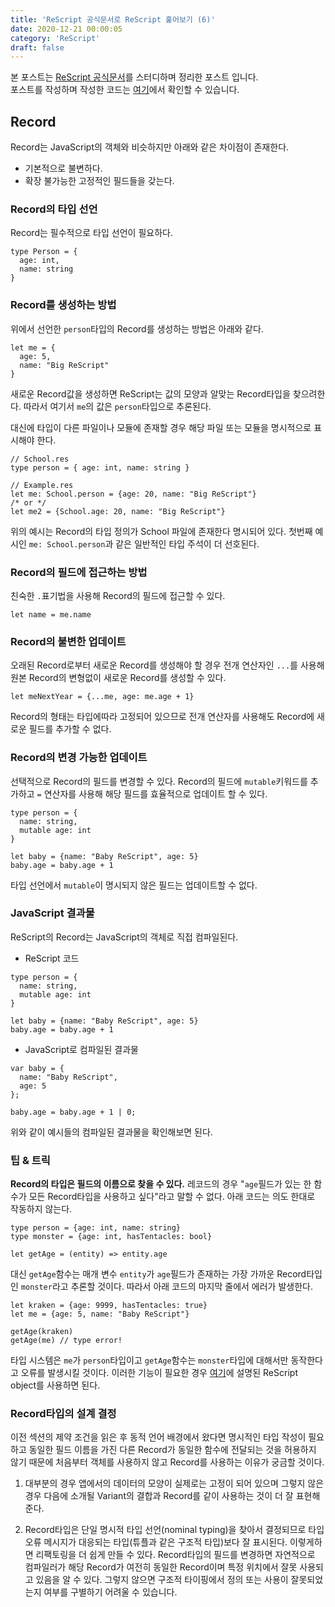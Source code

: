 ```yaml
---
title: 'ReScript 공식문서로 ReScript 훑어보기 (6)'
date: 2020-12-21 00:00:05
category: 'ReScript'
draft: false
---
```


본 포스트는 <a href="https://rescript-lang.org/docs/latest/">ReScript 공식문서</a>를 스터디하며 정리한 포스트 입니다.<br/>
포스트를 작성하며 작성한 코드는 [여기](https://github.com/alstn2468/ReScript_Tutorial)에서 확인할 수 있습니다.

## Record

Record는 JavaScript의 객체와 비슷하지만 아래와 같은 차이점이 존재한다.

- 기본적으로 불변하다.
- 확장 불가능한 고정적인 필드들을 갖는다.

### Record의 타입 선언

Record는 필수적으로 타입 선언이 필요하다.

```reason
type Person = {
  age: int,
  name: string
}
```

### Record를 생성하는 방법

위에서 선언한 `person`타입의 Record를 생성하는 방법은 아래와 같다.

```reason
let me = {
  age: 5,
  name: "Big ReScript"
}
```

새로운 Record값을 생성하면 ReScript는 값의 모양과 알맞는 Record타입을 찾으려한다. 따라서 여기서 `me`의 값은 `person`타입으로 추론된다.

대신에 타입이 다른 파일이나 모듈에 존재할 경우 해당 파일 또는 모듈을 명시적으로 표시해야 한다.

```reason
// School.res
type person = { age: int, name: string }

// Example.res
let me: School.person = {age: 20, name: "Big ReScript"}
/* or */
let me2 = {School.age: 20, name: "Big ReScript"}
```

위의 예시는 Record의 타입 정의가 School 파일에 존재한다 명시되어 있다. 첫번째 예시인 `me: School.person`과 같은 일반적인 타입 주석이 더 선호된다.

### Record의 필드에 접근하는 방법

친숙한 `.`표기법을 사용해 Record의 필드에 접근할 수 있다.

```reason
let name = me.name
```

### Record의 불변한 업데이트

오래된 Record로부터 새로운 Record를 생성해야 할 경우 전개 연산자인 `...`를 사용해 원본 Record의 변형없이 새로운 Record를 생성할 수 있다.

```reason
let meNextYear = {...me, age: me.age + 1}
```

Record의 형태는 타입에따라 고정되어 있으므로 전개 연산자를 사용해도 Record에 새로운 필드를 추가할 수 없다.

### Record의 변경 가능한 업데이트

선택적으로 Record의 필드를 변경할 수 있다. Record의 필드에 `mutable`키워드를 추가하고 `=` 연산자를 사용해 해당 필드를 효율적으로 업데이트 할 수 있다.

```reason
type person = {
  name: string,
  mutable age: int
}

let baby = {name: "Baby ReScript", age: 5}
baby.age = baby.age + 1
```

타입 선언에서 `mutable`이 명시되지 않은 필드는 업데이트할 수 없다.

### JavaScript 결과물

ReScript의 Record는 JavaScript의 객체로 직접 컴파일된다.

- ReScript 코드

```reason
type person = {
  name: string,
  mutable age: int
}

let baby = {name: "Baby ReScript", age: 5}
baby.age = baby.age + 1
```

- JavaScript로 컴파일된 결과물

```reason
var baby = {
  name: "Baby ReScript",
  age: 5
};

baby.age = baby.age + 1 | 0;
```

위와 같이 예시들의 컴파일된 결과물을 확인해보면 된다.

### 팁 & 트릭

**Record의 타입은 필드의 이름으로 찾을 수 있다.** 레코드의 경우 "`age`필드가 있는 한 함수가 모든 Record타입을 사용하고 싶다"라고 말할 수 없다. 아래 코드는 의도 한대로 작동하지 않는다.

```reason
type person = {age: int, name: string}
type monster = {age: int, hasTentacles: bool}

let getAge = (entity) => entity.age
```

대신 `getAge`함수는 매개 변수 `entity`가 `age`필드가 존재하는 가장 가까운 Record타입인 `monster`라고 추론할 것이다. 따라서 아래 코드의 마지막 줄에서 에러가 발생한다.

```reason
let kraken = {age: 9999, hasTentacles: true}
let me = {age: 5, name: "Baby ReScript"}

getAge(kraken)
getAge(me) // type error!
```

타입 시스템은 `me`가 `person`타입이고 `getAge`함수는 `monster`타입에 대해서만 동작한다고 오류를 발생시킬 것이다. 이러한 기능이 필요한 경우 [여기](https://rescript-lang.org/docs/manual/latest/object)에 설명된 ReScript object를 사용하면 된다.

### Record타입의 설계 결정

이전 섹션의 제약 조건을 읽은 후 동적 언어 배경에서 왔다면 명시적인 타입 작성이 필요하고 동일한 필드 이름을 가진 다른 Record가 동일한 함수에 전달되는 것을 허용하지 않기 때문에 처음부터 객체를 사용하지 않고 Record를 사용하는 이유가 궁금할 것이다.

1. 대부분의 경우 앱에서의 데이터의 모양이 실제로는 고정이 되어 있으며 그렇지 않은 경우 다음에 소개될 Variant의 결합과 Record를 같이 사용하는 것이 더 잘 표현해준다.

2. Record타입은 단일 명시적 타입 선언(nominal typing)을 찾아서 결정되므로 타입 오류 메시지가 대응되는 타입(튜플과 같은 구조적 타입)보다 잘 표시된다. 이렇게하면 리팩토링을 더 쉽게 만들 수 있다. Record타입의 필드를 변경하면 자연적으로 컴파일러가 해당 Record가 여전히 동일한 Record이며 특정 위치에서 잘못 사용되고 있음을 알 수 있다. 그렇지 않으면 구조적 타이핑에서 정의 또는 사용이 잘못되었는지 여부를 구별하기 어려울 수 있습니다.